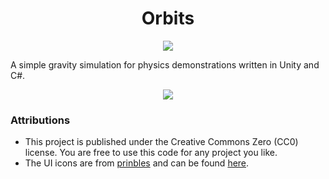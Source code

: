 <div align="center">
    <h1>Orbits</h1>
</div>

<p align="center">
    <img src="https://forthebadge.com/images/badges/made-with-c-sharp.svg"></a>
</p>

A simple gravity simulation for physics demonstrations written in Unity and C#.

<p align="center">
    <img src="https://i.imgur.com/uguoiFm.gif">
</p>

### Attributions

* This project is published under the Creative Commons Zero
(CC0) license. You are free to use this code for any project you like.
* The UI icons are from [prinbles](https://prinbles.itch.io/) and can be found [here](https://prinbles.itch.io/silent).